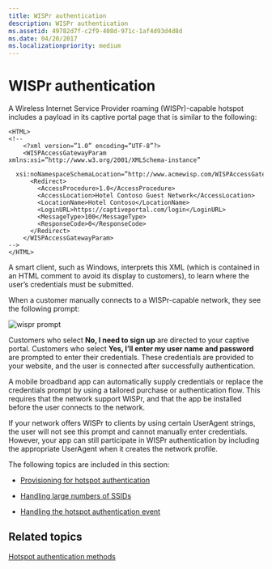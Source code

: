 ```yaml
---
title: WISPr authentication
description: WISPr authentication
ms.assetid: 49782d7f-c2f9-408d-971c-1af4d93d4d8d
ms.date: 04/20/2017
ms.localizationpriority: medium
---
```


# WISPr authentication


A Wireless Internet Service Provider roaming (WISPr)-capable hotspot includes a payload in its captive portal page that is similar to the following:

``` syntax
<HTML> 
<!--
    <?xml version=”1.0” encoding=”UTF-8”?>
    <WISPAccessGatewayParam xmlns:xsi=”http://www.w3.org/2001/XMLSchema-instance”
      xsi:noNamespaceSchemaLocation=”http://www.acmewisp.com/WISPAccessGatewayParam.xsd”>
      <Redirect>
        <AccessProcedure>1.0</AccessProcedure>
        <AccessLocation>Hotel Contoso Guest Network</AccessLocation>
        <LocationName>Hotel Contoso</LocationName>
        <LoginURL>https://captiveportal.com/login</LoginURL>
        <MessageType>100</MessageType>
        <ResponseCode>0</ResponseCode>
      </Redirect>
    </WISPAccessGatewayParam>
--> 
</HTML>
```

A smart client, such as Windows, interprets this XML (which is contained in an HTML comment to avoid its display to customers), to learn where the user’s credentials must be submitted.

When a customer manually connects to a WISPr-capable network, they see the following prompt:

![wispr prompt](images/fig1-mb-wispr-auth-prompt.jpg)

Customers who select **No, I need to sign up** are directed to your captive portal. Customers who select **Yes, I’ll enter my user name and password** are prompted to enter their credentials. These credentials are provided to your website, and the user is connected after successfully authentication.

A mobile broadband app can automatically supply credentials or replace the credentials prompt by using a tailored purchase or authentication flow. This requires that the network support WISPr, and that the app be installed before the user connects to the network.

If your network offers WISPr to clients by using certain UserAgent strings, the user will not see this prompt and cannot manually enter credentials. However, your app can still participate in WISPr authentication by including the appropriate UserAgent when it creates the network profile.

The following topics are included in this section:

-   [Provisioning for hotspot authentication](provisioning-for-hotspot-authentication.md)

-   [Handling large numbers of SSIDs](handling-large-numbers-of-ssids.md)

-   [Handling the hotspot authentication event](handling-the-hotspot-authentication-event.md)

## <span id="related_topics"></span>Related topics


[Hotspot authentication methods](hotspot-authentication-methods.md)

 

 






